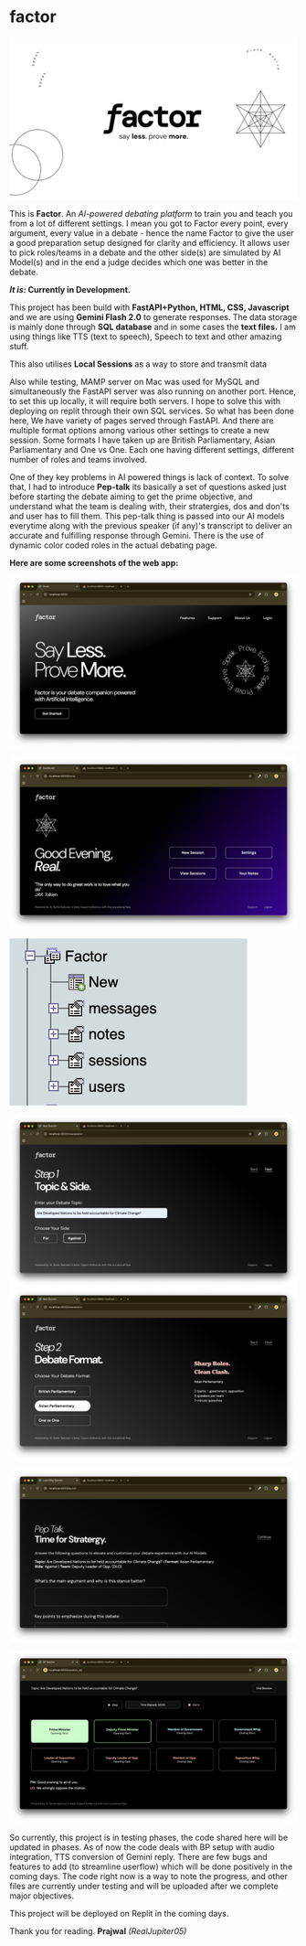 # factor
![Card](screenshot/card.png)


This is **Factor**. An _AI-powered debating platform_ to train you and teach you from a lot of different settings. I mean you got to
Factor every point, every argument, every value in a debate - hence the name Factor to give the user a good preparation setup designed for clarity
and efficiency. It allows user to pick roles/teams in a debate and the other side(s) are simulated by AI Model(s) and in the end a judge decides
which one was better in the debate.

**_It is:_ Currently in Development.**

This project has been build with **FastAPI+Python, HTML, CSS, Javascript** and we are using **Gemini Flash 2.0** to generate responses.
The data storage is mainly done through **SQL database** and in some cases the **text files.**
I am using things like TTS (text to speech), Speech to text and other amazing stuff.

This also utilises **Local Sessions** as a way to store and transmit data

Also while testing, MAMP server on Mac was used for MySQL and simultaneously the FastAPI server was also running on another port. Hence, to set this up locally, it will require both servers. I hope to solve this with deploying on replit through their own SQL services.
So what has been done here, We have variety of pages served through FastAPI. And there are multiple format options among various other settings to create a
new session. Some formats I have taken up are British Parliamentary, Asian Parliamentary and One vs One. Each one having different settings, different number
of roles and teams involved. 

One of they key problems in AI powered things is lack of context. To solve that, I had to introduce **Pep-talk** its basically a set of questions asked just before starting the debate aiming to get the prime objective, and understand what the team is dealing with, their stratergies, dos and don'ts and user has to fill them. This pep-talk thing is passed into our AI models everytime along with the previous speaker (if any)'s transcript to deliver an accurate and fulfilling response through Gemini. There is the use of dynamic color coded roles in the actual debating page.

**Here are some screenshots of the web app:**

![Home](screenshot/home.png)


![Dash](screenshot/dashboard.png)


![str](screenshot/structure.png)


![step](screenshot/stepvis.png)
![step](screenshot/debateformat.png)


![pep](screenshot/peptalk.png)


![deb](screenshot/debate.png)

So currently, this project is in testing phases, the code shared here will be updated in phases. As of now the code deals with BP
setup with audio integration, TTS conversion of Gemini reply. There are few bugs and features to add (to streamline userflow) which will be done positively in
the coming days. The code right now is a way to note the progress, and other files are currently under testing and will be uploaded after we complete major objectives.

This project will be deployed on Replit in the coming days.


Thank you for reading.
**Prajwal**
_(RealJupiter05)_


